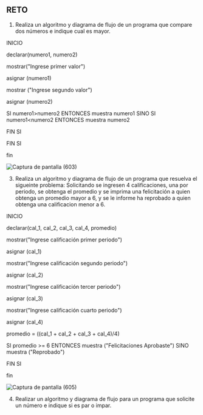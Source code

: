 ## RETO
1. Realiza un algoritmo y diagrama de flujo de un programa que compare dos números e indique cual es mayor.

INICIO

declarar(numero1, numero2)

mostrar("Ingrese primer valor")

asignar (numero1)

mostrar ("Ingrese segundo valor")

asignar (numero2)

SI numero1>numero2 ENTONCES muestra numero1 SINO SI numero1<numero2 ENTONCES muestra numero2 

FIN SI

FIN SI

fin

![Captura de pantalla (603)](https://user-images.githubusercontent.com/101668305/160026287-9f70de51-270d-43dd-b8af-a469e88b26de.png)

3. Realiza un algoritmo y diagrama de flujo de un programa que resuelva el sigueinte problema: Solicitando se ingresen 4 calificaciones, una por periodo, se obtenga el promedio y se imprima una felicitación a quien obtenga un promedio mayor a 6, y se le informe ha reprobado a quien obtenga una calificacion menor a 6.

INICIO

declarar(cal_1, cal_2, cal_3, cal_4, promedio)

mostrar("Ingrese calificación primer periodo")

asignar (cal_1)

mostrar("Ingrese calificación segundo periodo")

asignar (cal_2)

mostrar("Ingrese calificación tercer periodo")

asignar (cal_3)

mostrar("Ingrese calificación cuarto periodo")

asignar (cal_4)
 
promedio = ((cal_1 + cal_2 + cal_3 + cal_4)/4)

SI promedio >= 6 ENTONCES muestra ("Felicitaciones Aprobaste") SINO muestra ("Reprobado") 

FIN SI

fin

![Captura de pantalla (605)](https://user-images.githubusercontent.com/101668305/160028309-4fac94d3-aa48-4d9a-85eb-da4f23fc95d8.png)

4. Realizar un algoritmo y diagrama de flujo para un programa que solicite un número e indique si es par o impar.

